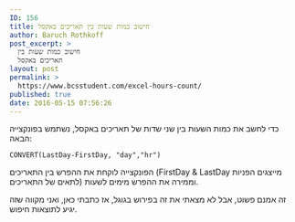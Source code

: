 ```yaml
---
ID: 156
title: חישוב כמות שעות בין תאריכים באקסל
author: Baruch Rothkoff
post_excerpt: >
  חישוב כמות שעות בין
  תאריכים באקסל
layout: post
permalink: >
  https://www.bcsstudent.com/excel-hours-count/
published: true
date: 2016-05-15 07:56:26
---
```

<!-- wp:paragraph -->
<p>כדי לחשב את כמות השעות בין שני שדות של תאריכים באקסל, נשתמש בפונקצייה הבאה:</p>
<!-- /wp:paragraph -->
<!-- wp:paragraph {"direction":"ltr"} -->
<p dir="ltr"><code>CONVERT(LastDay-FirstDay, "day","hr")</code></p>
<!-- /wp:paragraph -->
<!-- wp:paragraph -->
<p>הפונקצייה לוקחת את ההפרש בין התאריכים (FirstDay &amp; LastDay מייצגים הפניות לתאים של התאריכים) וממירה את ההפרש מימים לשעות.</p>
<!-- /wp:paragraph -->
<!-- wp:paragraph -->
<p>זה אמנם פשוט, אבל לא מצאתי את זה בפירוש בגוגל, אז כתבתי כאן, ואני מקווה שזה יגיע לתוצאות חיפוש.</p>
<!-- /wp:paragraph -->